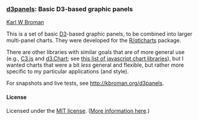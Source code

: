 ### [d3panels](http://kbroman.org/d3panels): Basic D3-based graphic panels

[Karl W Broman](http://kbroman.org)

This is a set of basic [D3](http://d3js.org)-based graphic panels, to
be combined into larger multi-panel charts.  They were developed for
the [R/qtlcharts](http://kbroman.org/qtlcharts) package.

There are other libraries with similar goals that are of more general
use (e.g., [C3.js](http://c3js.org) and
[d3.Chart](http://misoproject.com/d3-chart/); see
[this list of javascript chart libraries](http://blog.webkid.io/javascript-chart-libraries/)),
but I wanted charts that were a bit _less_ general and flexible, but
rather more specific to my particular applications (and style).

For snapshots and live tests, see <http://kbroman.org/d3panels>.


#### License

Licensed under the
[MIT license](License.md). ([More information here](http://en.wikipedia.org/wiki/MIT_License).)
